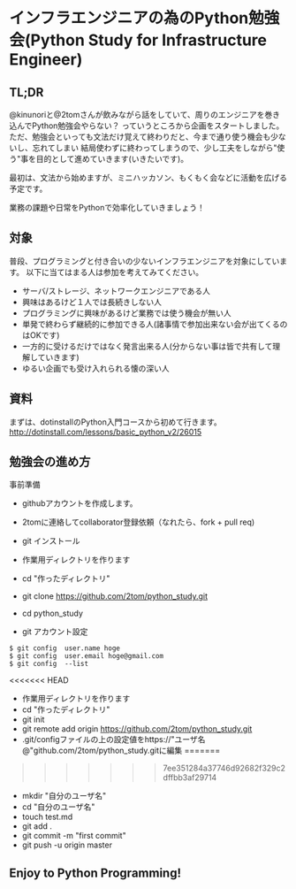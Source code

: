 # インフラエンジニアの為のPython勉強会(Python Study for Infrastructure Engineer)

## TL;DR

@kinunoriと@2tomさんが飲みながら話をしていて、周りのエンジニアを巻き込んでPython勉強会やらない？
っていうところから企画をスタートしました。
ただ、勉強会といっても文法だけ覚えて終わりだと、今まで通り使う機会も少ないし、忘れてしまい
結局使わずに終わってしまうので、少し工夫をしながら"使う"事を目的として進めていきます(いきたいです)。

最初は、文法から始めますが、ミニハッカソン、もくもく会などに活動を広げる予定です。

業務の課題や日常をPythonで効率化していきましょう！

## 対象
普段、プログラミングと付き合いの少ないインフラエンジニアを対象にしています。
以下に当てはまる人は参加を考えてみてください。

- サーバ/ストレージ、ネットワークエンジニアである人
- 興味はあるけど１人では長続きしない人
- プログラミングに興味があるけど業務では使う機会が無い人
- 単発で終わらず継続的に参加できる人(諸事情で参加出来ない会が出てくるのはOKです)
- 一方的に受けるだけではなく発言出来る人(分からない事は皆で共有して理解していきます)
- ゆるい企画でも受け入れられる懐の深い人

## 資料

まずは、dotinstallのPython入門コースから初めて行きます。
http://dotinstall.com/lessons/basic_python_v2/26015

## 勉強会の進め方

事前準備
- githubアカウントを作成します。
- 2tomに連絡してcollaborator登録依頼（なれたら、fork + pull req)
- git インストール

- 作業用ディレクトリを作ります
- cd "作ったディレクトリ"
- git clone https://github.com/2tom/python_study.git
- cd python_study
- git アカウント設定
```
$ git config  user.name hoge
$ git config  user.email hoge@gmail.com
$ git config  --list
```
<<<<<<< HEAD
- 作業用ディレクトリを作ります
- cd "作ったディレクトリ"
- git init
- git remote add origin https://github.com/2tom/python_study.git
- .git/configファイルの上の設定値をhttps://"ユーザ名@"github.com/2tom/python_study.gitに編集
=======
>>>>>>> 7ee351284a37746d92682f329c2dffbb3af29714
- mkdir "自分のユーザ名"
- cd "自分のユーザ名"
- touch test.md
- git add .
- git commit -m "first commit"
- git push -u origin master

## Enjoy to Python Programming!
